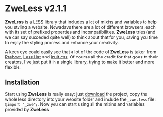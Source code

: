 # ZweLess v2.1.1

**ZweLess** is a [LESS](http://lesscss.org/) library that includes a lot of mixins and variables to help you styling a website. 
Nowadays there are a lot of different browsers, each with its set of prefixed properties and incompatibilities. 
**ZweLess** tries (and we can say succeded quite well) to think about that for you, saving you time to enjoy the styling process and enhance your creativity. 

A keen eye could easily see that a lot of the code of **ZweLess** is taken from [Preboot](http://getpreboot.com/), [Less Hat](http://lesshat.com/) and [inuit.css](https://github.com/csswizardry/inuit.css).
Of course all the credit for that goes to their creators, I've just put it in a single library, trying to make it better and more flexible.

## Installation

Start using **ZweLess** is really easy: just [download](https://github.com/Zweer/zwe-less/archive/master.zip) the project, copy the whole less directory into your website folder and include the `_zwe.less` file: `@import "_zwe";`.
Now you can start using all the mixins and variables provided by **ZweLess**

